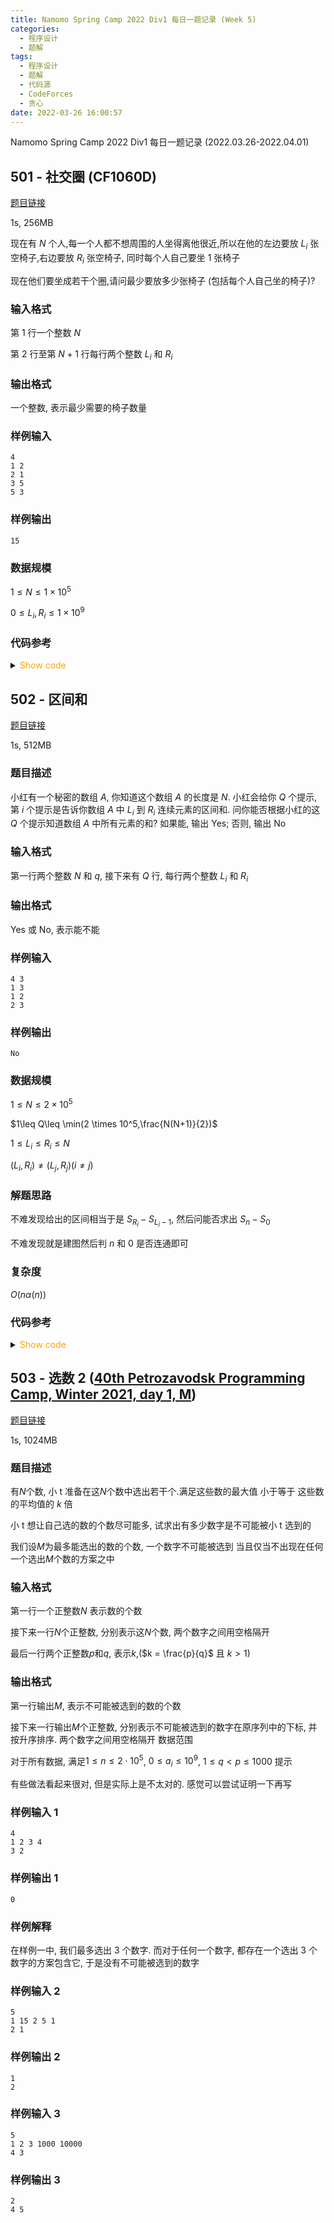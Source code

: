 ```yaml
---
title: Namomo Spring Camp 2022 Div1 每日一题记录 (Week 5)
categories:
  - 程序设计
  - 题解
tags:
  - 程序设计
  - 题解
  - 代码源
  - CodeForces
  - 贪心
date: 2022-03-26 16:00:57
---
```


Namomo Spring Camp 2022 Div1 每日一题记录 (2022.03.26-2022.04.01)

<!-- more -->

## 501 - 社交圈 (CF1060D)

[题目链接](https://oj.daimayuan.top/course/10/problem/606)

1s, 256MB

现在有 $N$ 个人,每一个人都不想周围的人坐得离他很近,所以在他的左边要放 $L_i$ 张空椅子,右边要放 $R_i$ 张空椅子, 同时每个人自己要坐 $1$ 张椅子

现在他们要坐成若干个圈,请问最少要放多少张椅子 (包括每个人自己坐的椅子)?

### 输入格式

第 $1$ 行一个整数 $N$

第 $2$ 行至第 $N+1$ 行每行两个整数 $L_i$ 和 $R_i$

### 输出格式

一个整数, 表示最少需要的椅子数量

### 样例输入

```input1
4
1 2
2 1
3 5
5 3
```

### 样例输出

```output1
15
```

### 数据规模

$1 \leq N \leq 1 \times 10^5$

$0 \leq L_i,R_i \leq 1\times10^9$

### 代码参考

<details>
<summary><font color='orange'>Show code</font></summary>

```cpp
const uint32_t N = 1e5 + 5;

int l[N], r[N];

int main() {
    ios::sync_with_stdio(false);
    cin.tie(nullptr);
    cout.tie(nullptr);

    int n;
    cin >> n;
    _for(i, 1, n) cin >> l[i] >> r[i];
    sort(l + 1, l + n + 1);
    sort(r + 1, r + n + 1);
    i64 ans = n;
    _for(i, 1, n) ans += max(l[i], r[i]);
    cout << ans;
    return 0;
}
```

</details>

## 502 - 区间和

[题目链接](https://oj.daimayuan.top/course/10/problem/609)

1s, 512MB

### 题目描述

小红有一个秘密的数组 $A$, 你知道这个数组 $A$ 的长度是 $N$. 小红会给你 $Q$ 个提示, 第 $i$ 个提示是告诉你数组 $A$ 中 $L_i$ 到 $R_i$ 连续元素的区间和. 问你能否根据小红的这 $Q$ 个提示知道数组 $A$ 中所有元素的和? 如果能, 输出 Yes; 否则, 输出 No

### 输入格式

第一行两个整数 $N$ 和 $q$, 接下来有 $Q$ 行, 每行两个整数 $L_i$ 和 $R_i$

### 输出格式

Yes 或 No, 表示能不能

### 样例输入

```input1
4 3
1 3
1 2
2 3
```

### 样例输出

```output1
No
```

### 数据规模

$1\leq N\leq 2 \times 10^5$

$1\leq Q\leq \min(2 \times 10^5,\frac{N(N+1)}{2})$

$1\leq L_i\leq R_i\leq N$

$(L_i, R_i)\neq (L_j, R_j)(i\neq j)$

### 解题思路

不难发现给出的区间相当于是 $S_{R_i}-S_{L_i-1}$, 然后问能否求出 $S_n-S_0$

不难发现就是建图然后判 $n$ 和 $0$ 是否连通即可

### 复杂度

$O(n\alpha (n))$

### 代码参考

<details>
<summary><font color='orange'>Show code</font></summary>

```cpp
const uint32_t N = 1e5 + 5;

int fa[N];
int find(int x) { return x == fa[x] ? fa[x] : fa[x] = find(fa[x]); }
void merge(int x, int y) { fa[find(x)] = find(y); }

int main() {
    ios::sync_with_stdio(false);
    cin.tie(nullptr);
    cout.tie(nullptr);

    int n, q;
    cin >> n >> q;
    _for(i, 1, n) fa[i] = i;
    _for(i, 1, q, x, y) {
        cin >> x >> y;
        merge(x - 1, y);
    }
    cout << (find(0) == find(n) ? "Yes" : "No");
    return 0;
}
```

</details>

## 503 - 选数 2 ([40th Petrozavodsk Programming Camp, Winter 2021, day 1, M](https://qoj.ac/problem/862))

[题目链接](https://oj.daimayuan.top/course/10/problem/618)

1s, 1024MB

### 题目描述

有$N$个数, 小 t 准备在这$N$个数中选出若干个.满足这些数的最大值 小于等于 这些数的平均值的 $k$ 倍

小 t 想让自己选的数的个数尽可能多, 试求出有多少数字是不可能被小 t 选到的

我们设$M$为最多能选出的数的个数, 一个数字不可能被选到 当且仅当不出现在任何一个选出$M$个数的方案之中

### 输入格式

第一行一个正整数$N$ 表示数的个数

接下来一行$N$个正整数, 分别表示这$N$个数, 两个数字之间用空格隔开

最后一行两个正整数$p$和$q$, 表示$k$,($k = \frac{p}{q}$ 且 $k > 1$)

### 输出格式

第一行输出$M$, 表示不可能被选到的数的个数

接下来一行输出$M$个正整数, 分别表示不可能被选到的数字在原序列中的下标, 并按升序排序. 两个数字之间用空格隔开
数据范围

对于所有数据, 满足$1 \leq n \leq 2 \cdot 10^5$, $0 \leq a_i \leq 10^9$, $1 \leq q < p \leq 1000$
提示

有些做法看起来很对, 但是实际上是不太对的. 感觉可以尝试证明一下再写

### 样例输入 1

```input1
4
1 2 3 4
3 2
```

### 样例输出 1

```output1
0
```

### 样例解释

在样例一中, 我们最多选出 3 个数字. 而对于任何一个数字, 都存在一个选出 3 个数字的方案包含它, 于是没有不可能被选到的数字

### 样例输入 2

```input2
5
1 15 2 5 1
2 1
```

### 样例输出 2

```output2
1
2
```

### 样例输入 3

```input3
5
1 2 3 1000 10000
4 3
```

### 样例输出 3

```output3
2
4 5
```
